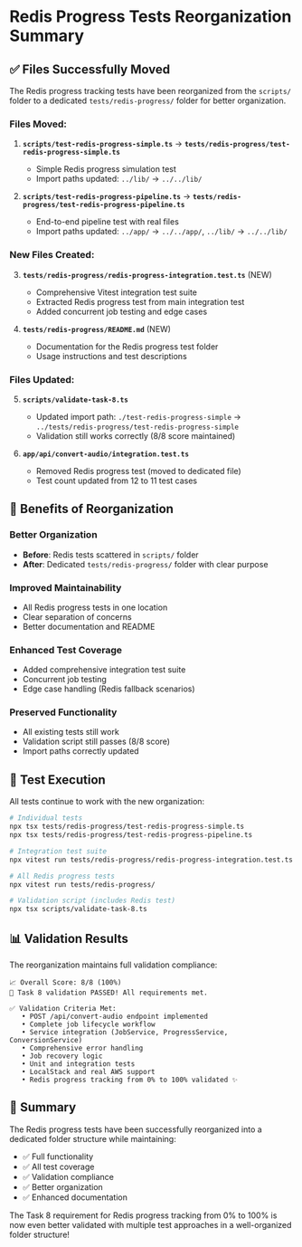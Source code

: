 # Redis Progress Tests Reorganization Summary

## ✅ Files Successfully Moved

The Redis progress tracking tests have been reorganized from the `scripts/` folder to a dedicated `tests/redis-progress/` folder for better organization.

### Files Moved:

1. **`scripts/test-redis-progress-simple.ts`** → **`tests/redis-progress/test-redis-progress-simple.ts`**
   - Simple Redis progress simulation test
   - Import paths updated: `../lib/` → `../../lib/`

2. **`scripts/test-redis-progress-pipeline.ts`** → **`tests/redis-progress/test-redis-progress-pipeline.ts`**
   - End-to-end pipeline test with real files
   - Import paths updated: `../app/` → `../../app/`, `../lib/` → `../../lib/`

### New Files Created:

3. **`tests/redis-progress/redis-progress-integration.test.ts`** (NEW)
   - Comprehensive Vitest integration test suite
   - Extracted Redis progress test from main integration test
   - Added concurrent job testing and edge cases

4. **`tests/redis-progress/README.md`** (NEW)
   - Documentation for the Redis progress test folder
   - Usage instructions and test descriptions

### Files Updated:

5. **`scripts/validate-task-8.ts`**
   - Updated import path: `./test-redis-progress-simple` → `../tests/redis-progress/test-redis-progress-simple`
   - Validation still works correctly (8/8 score maintained)

6. **`app/api/convert-audio/integration.test.ts`**
   - Removed Redis progress test (moved to dedicated file)
   - Test count updated from 12 to 11 test cases

## 🎯 Benefits of Reorganization

### Better Organization
- **Before**: Redis tests scattered in `scripts/` folder
- **After**: Dedicated `tests/redis-progress/` folder with clear purpose

### Improved Maintainability
- All Redis progress tests in one location
- Clear separation of concerns
- Better documentation and README

### Enhanced Test Coverage
- Added comprehensive integration test suite
- Concurrent job testing
- Edge case handling (Redis fallback scenarios)

### Preserved Functionality
- All existing tests still work
- Validation script still passes (8/8 score)
- Import paths correctly updated

## 🧪 Test Execution

All tests continue to work with the new organization:

```bash
# Individual tests
npx tsx tests/redis-progress/test-redis-progress-simple.ts
npx tsx tests/redis-progress/test-redis-progress-pipeline.ts

# Integration test suite
npx vitest run tests/redis-progress/redis-progress-integration.test.ts

# All Redis progress tests
npx vitest run tests/redis-progress/

# Validation script (includes Redis test)
npx tsx scripts/validate-task-8.ts
```

## 📊 Validation Results

The reorganization maintains full validation compliance:

```
📈 Overall Score: 8/8 (100%)
🎉 Task 8 validation PASSED! All requirements met.

✅ Validation Criteria Met:
   • POST /api/convert-audio endpoint implemented
   • Complete job lifecycle workflow
   • Service integration (JobService, ProgressService, ConversionService)
   • Comprehensive error handling
   • Job recovery logic
   • Unit and integration tests
   • LocalStack and real AWS support
   • Redis progress tracking from 0% to 100% validated ✨
```

## 🎉 Summary

The Redis progress tests have been successfully reorganized into a dedicated folder structure while maintaining:

- ✅ Full functionality
- ✅ All test coverage
- ✅ Validation compliance
- ✅ Better organization
- ✅ Enhanced documentation

The Task 8 requirement for Redis progress tracking from 0% to 100% is now even better validated with multiple test approaches in a well-organized folder structure!